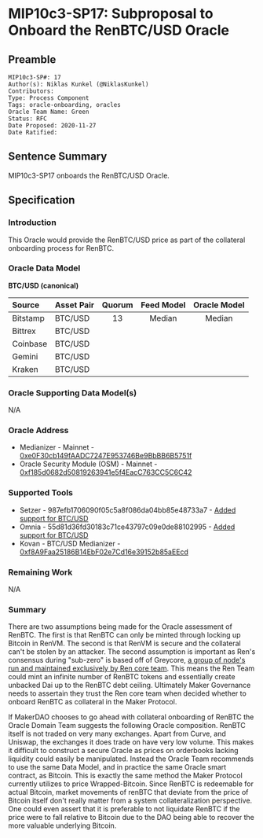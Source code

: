 # MIP10c3-SP17: Subproposal to Onboard the RenBTC/USD Oracle

## Preamble
```
MIP10c3-SP#: 17
Author(s): Niklas Kunkel (@NiklasKunkel)
Contributors:
Type: Process Component
Tags: oracle-onboarding, oracles
Oracle Team Name: Green
Status: RFC
Date Proposed: 2020-11-27
Date Ratified:
```
## Sentence Summary
MIP10c3-SP17 onboards the RenBTC/USD Oracle.

## Specification

### Introduction

This Oracle would provide the RenBTC/USD price as part of the collateral onboarding process for RenBTC.

### Oracle Data Model 

 **BTC/USD (canonical)**

|    Source     |  Asset Pair   |Quorum | Feed Model  | Oracle Model |
| :------------ | :------------ | :---: | :---------: | :----------: | 
|   Bitstamp    |    BTC/USD    |   13  |   Median    |    Median    |
|   Bittrex     |    BTC/USD    |
|   Coinbase    |    BTC/USD    |
|   Gemini      |    BTC/USD    |
|   Kraken      |    BTC/USD    |


### Oracle Supporting Data Model(s)

N/A

### Oracle Address
- Medianizer - Mainnet - [0xe0F30cb149fAADC7247E953746Be9BbBB6B5751f](https://etherscan.io/address/0xe0F30cb149fAADC7247E953746Be9BbBB6B5751f)
- Oracle Security Module (OSM) - Mainnet - [0xf185d0682d50819263941e5f4EacC763CC5C6C42](https://etherscan.io/address/0xf185d0682d50819263941e5f4EacC763CC5C6C42)
    
### Supported Tools
- Setzer - 987efb1706090f05c5a8f086da04bb85e48733a7 - [Added support for BTC/USD](https://github.com/makerdao/setzer-mcd/commit/ee89b1835f170eaf0ef585a4ae9f897bb6dfef8d)
- Omnia - 55d81d36fd30183c71ce43797c09e0de88102995 - [Added support for BTC/USD](https://github.com/makerdao/oracles-v2/commit/03c42aed8bbdc4097df771648213c7f3de99ad61)
- Kovan - BTC/USD Medianizer - [0xf8A9Faa25186B14EbF02e7Cd16e39152b85aEEcd](https://kovan.etherscan.io/address/0xf8A9Faa25186B14EbF02e7Cd16e39152b85aEEcd)

### Remaining Work

N/A

### Summary

There are two assumptions being made for the Oracle assessment of RenBTC. The first is that RenBTC can only be minted through locking up Bitcoin in RenVM. The second is that RenVM is secure and the collateral can't be stolen by an attacker. The second assumption is important as Ren's consensus during "sub-zero" is based off of Greycore, [a group of node's run and maintained exclusively by Ren core team](https://medium.com/renproject/renvm-and-the-road-to-decentralisation-72213c3bee3a). This means the Ren Team could mint an infinite number of RenBTC tokens and essentially create unbacked Dai up to the RenBTC debt ceiling. Ultimately Maker Governance needs to assertain they trust the Ren core team when decided whether to onboard RenBTC as collateral in the Maker Protocol.

If MakerDAO chooses to go ahead with collateral onboarding of RenBTC the Oracle Domain Team suggests the following Oracle composition. RenBTC itself is not traded on very many exchanges. Apart from Curve, and Uniswap, the exchanges it does trade on have very low volume. This makes it difficult to construct a secure Oracle as prices on orderbooks lacking liquidity could easily be manipulated. Instead the Oracle Team recommends to use the same Data Model, and in practice the same Oracle smart contract, as Bitcoin. This is exactly the same method the Maker Protocol currently utilizes to price Wrapped-Bitcoin. Since RenBTC is redeemable for actual Bitcoin, market movements of renBTC that deviate from the price of Bitcoin itself don't really matter from a system collateralization perspective. One could even assert that it is preferable to not liquidate RenBTC if the price were to fall relative to Bitcoin due to the DAO being able to recover the more valuable underlying Bitcoin.